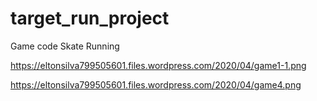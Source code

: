 # target_run_project
Game code Skate Running

https://eltonsilva799505601.files.wordpress.com/2020/04/game1-1.png

https://eltonsilva799505601.files.wordpress.com/2020/04/game4.png
